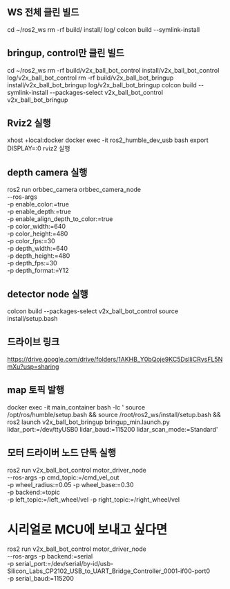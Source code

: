 
## WS 전체 클린 빌드
cd ~/ros2_ws
rm -rf build/ install/ log/
colcon build --symlink-install

## bringup, control만 클린 빌드
cd ~/ros2_ws
rm -rf build/v2x_ball_bot_control install/v2x_ball_bot_control log/v2x_ball_bot_control
rm -rf build/v2x_ball_bot_bringup install/v2x_ball_bot_bringup log/v2x_ball_bot_bringup
colcon build --symlink-install --packages-select v2x_ball_bot_control v2x_ball_bot_bringup

## Rviz2 실행
xhost +local:docker
docker exec -it ros2_humble_dev_usb bash
export DISPLAY=:0
rviz2 실행

## depth camera 실행 
ros2 run orbbec_camera orbbec_camera_node \
  --ros-args \
  -p enable_color:=true \
  -p enable_depth:=true \
  -p enable_align_depth_to_color:=true \
  -p color_width:=640 \
  -p color_height:=480 \
  -p color_fps:=30 \
  -p depth_width:=640 \
  -p depth_height:=480 \
  -p depth_fps:=30 \
  -p depth_format:=Y12


## detector node 실행
colcon build --packages-select v2x_ball_bot_control
source install/setup.bash

## 드라이브 링크
https://drive.google.com/drive/folders/1AKHB_Y0bQoje9KC5DslliCRysFL5NmXu?usp=sharing

## map 토픽 발행
docker exec -it main_container bash -lc '
source /opt/ros/humble/setup.bash && source /root/ros2_ws/install/setup.bash &&
ros2 launch v2x_ball_bot_bringup bringup_min.launch.py \
  lidar_port:=/dev/ttyUSB0 lidar_baud:=115200 lidar_scan_mode:=Standard'

## 모터 드라이버 노드 단독 실행
ros2 run v2x_ball_bot_control motor_driver_node \
  --ros-args -p cmd_topic:=/cmd_vel_out \
             -p wheel_radius:=0.05 -p wheel_base:=0.30 \
             -p backend:=topic \
             -p left_topic:=/left_wheel/vel -p right_topic:=/right_wheel/vel
# 시리얼로 MCU에 보내고 싶다면
ros2 run v2x_ball_bot_control motor_driver_node \
  --ros-args -p backend:=serial \
             -p serial_port:=/dev/serial/by-id/usb-Silicon_Labs_CP2102_USB_to_UART_Bridge_Controller_0001-if00-port0 \
             -p serial_baud:=115200

